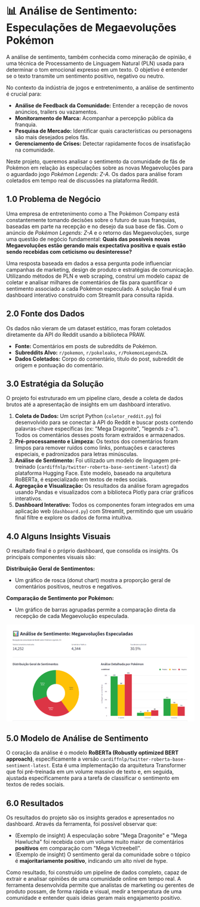 # 📊 Análise de Sentimento: Especulações de Megaevoluções Pokémon

A análise de sentimento, também conhecida como mineração de opinião, é uma técnica de Processamento de Linguagem Natural (PLN) usada para determinar o tom emocional expresso em um texto. O objetivo é entender se o texto transmite um sentimento positivo, negativo ou neutro.

No contexto da indústria de jogos e entretenimento, a análise de sentimento é crucial para:

* **Análise de Feedback da Comunidade:** Entender a recepção de novos anúncios, trailers ou vazamentos.
* **Monitoramento de Marca:** Acompanhar a percepção pública da franquia.
* **Pesquisa de Mercado:** Identificar quais características ou personagens são mais desejados pelos fãs.
* **Gerenciamento de Crises:** Detectar rapidamente focos de insatisfação na comunidade.

Neste projeto, queremos analisar o sentimento da comunidade de fãs de Pokémon em relação às especulações sobre as novas Megaevoluções para o aguardado jogo *Pokémon Legends: Z-A*. Os dados para análise foram coletados em tempo real de discussões na plataforma Reddit.

## 1.0 Problema de Negócio

Uma empresa de entretenimento como a The Pokémon Company está constantemente tomando decisões sobre o futuro de suas franquias, baseadas em parte na recepção e no desejo da sua base de fãs. Com o anúncio de *Pokémon Legends: Z-A* e o retorno das Megaevoluções, surge uma questão de negócio fundamental: **Quais das possíveis novas Megaevoluções estão gerando mais expectativa positiva e quais estão sendo recebidas com ceticismo ou desinteresse?**

Uma resposta baseada em dados a essa pergunta pode influenciar campanhas de marketing, design de produto e estratégias de comunicação. Utilizando métodos de PLN e web scraping, construí um modelo capaz de coletar e analisar milhares de comentários de fãs para quantificar o sentimento associado a cada Pokémon especulado. A solução final é um dashboard interativo construído com Streamlit para consulta rápida.

## 2.0 Fonte dos Dados

Os dados não vieram de um dataset estático, mas foram coletados diretamente da API do Reddit usando a biblioteca PRAW.

- **Fonte:** Comentários em posts de subreddits de Pokémon.
- **Subreddits Alvo:** `r/pokemon`, `r/pokeleaks`, `r/PokemonLegendsZA`.
- **Dados Coletados:** Corpo do comentário, título do post, subreddit de origem e pontuação do comentário.

## 3.0 Estratégia da Solução

O projeto foi estruturado em um pipeline claro, desde a coleta de dados brutos até a apresentação de insights em um dashboard interativo.

1.  **Coleta de Dados:** Um script Python (`coletor_reddit.py`) foi desenvolvido para se conectar à API do Reddit e buscar posts contendo palavras-chave específicas (ex: "Mega Dragonite", "legends z-a"). Todos os comentários desses posts foram extraídos e armazenados.
2.  **Pré-processamento e Limpeza:** Os textos dos comentários foram limpos para remover ruídos como links, pontuações e caracteres especiais, e padronizados para letras minúsculas.
3.  **Análise de Sentimento:** Foi utilizado um modelo de linguagem pré-treinado (`cardiffnlp/twitter-roberta-base-sentiment-latest`) da plataforma Hugging Face. Este modelo, baseado na arquitetura RoBERTa, é especializado em textos de redes sociais.
4.  **Agregação e Visualização:** Os resultados da análise foram agregados usando Pandas e visualizados com a biblioteca Plotly para criar gráficos interativos.
5.  **Dashboard Interativo:** Todos os componentes foram integrados em uma aplicação web (`dashboard.py`) com Streamlit, permitindo que um usuário final filtre e explore os dados de forma intuitiva.

## 4.0 Alguns Insights Visuais

O resultado final é o próprio dashboard, que consolida os insights. Os principais componentes visuais são:

**Distribuição Geral de Sentimentos:**
* Um gráfico de rosca (donut chart) mostra a proporção geral de comentários positivos, neutros e negativos.

**Comparação de Sentimento por Pokémon:**
* Um gráfico de barras agrupadas permite a comparação direta da recepção de cada Megaevolução especulada.

![Screenshot do Dashboard](https://github.com/VlaadX/Pok-mon-Sentiment-Analysis-PSA-/blob/main/imgs/dashboard.PNG)

## 5.0 Modelo de Análise de Sentimento

O coração da análise é o modelo **RoBERTa (Robustly optimized BERT approach)**, especificamente a versão `cardiffnlp/twitter-roberta-base-sentiment-latest`. Esta é uma implementação da arquitetura Transformer que foi pré-treinada em um volume massivo de texto e, em seguida, ajustada especificamente para a tarefa de classificar o sentimento em textos de redes sociais.

## 6.0 Resultados

Os resultados do projeto são os insights gerados e apresentados no dashboard. Através da ferramenta, foi possível observar que:

* (Exemplo de insight) A especulação sobre "Mega Dragonite" e "Mega Hawlucha" foi recebida com um volume muito maior de comentários **positivos** em comparação com "Mega Victreebell".
* (Exemplo de insight) O sentimento geral da comunidade sobre o tópico é **majoritariamente positivo**, indicando um alto nível de hype.

Como resultado, foi construído um pipeline de dados completo, capaz de extrair e analisar opiniões de uma comunidade online em tempo real. A ferramenta desenvolvida permite que analistas de marketing ou gerentes de produto possam, de forma rápida e visual, medir a temperatura de uma comunidade e entender quais ideias geram mais engajamento positivo.
